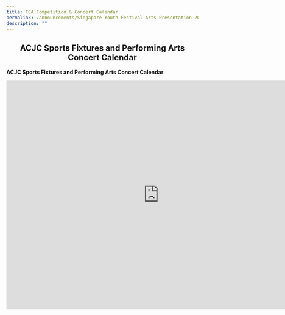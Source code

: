 ```yaml
---
title: CCA Competition & Concert Calendar
permalink: /announcements/Singapore-Youth-Festival-Arts-Presentation-2022/CCA-Competition-Concert-Calendar/
description: ""
---
```


## <center> ACJC Sports Fixtures and Performing Arts Concert Calendar </center>

**ACJC Sports Fixtures and Performing Arts Concert Calendar**.


<iframe src="https://calendar.google.com/calendar/embed?src=acjcsportsacademy%40gmail.com&ctz=Asia%2FSingapore" style="border: 0" width="800" height="600" frameborder="0" scrolling="no"></iframe>

